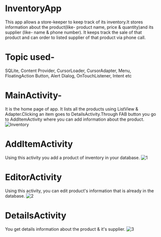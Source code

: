 # InventoryApp
This app allows a store-keeper to keep track of its inventory.It stores information about the product(like- product name, price & quantity)and its supplier (like- name & phone number). It  keeps track the sale of that product and can order to listed supplier of that product via phone call.
# Topic used-
SQLite, Content Provider, CursorLoader, CursorAdapter, Menu, FloatingAction Button, Alert Dialog, OnTouchListener, Intent etc

# MainActivity-
It is the home page of app. It lists all the products using ListView & Adapter.Clicking an item goes to DetailsActivity.Through FAB button 
you go to AddItemActivity where you can add information about the product.
![Inventory](https://user-images.githubusercontent.com/37050086/57181252-e19c6a00-6eae-11e9-927a-1f7d519c6407.jpg)

# AddItemActivity
Using this activity you add a product of inventory in your database.
![1](https://user-images.githubusercontent.com/37050086/57181278-4a83e200-6eaf-11e9-8a58-cfe3db76ff62.jpg)

# EditorActivity
Using this activity, you can edit product's information that is already in the database.
![2](https://user-images.githubusercontent.com/37050086/57181287-57083a80-6eaf-11e9-9f0c-637f78154693.jpg)

# DetailsActivity
You get details information about the product & it's supplier.
![3](https://user-images.githubusercontent.com/37050086/57181290-5e2f4880-6eaf-11e9-9ff3-ad2374070eba.jpg)




